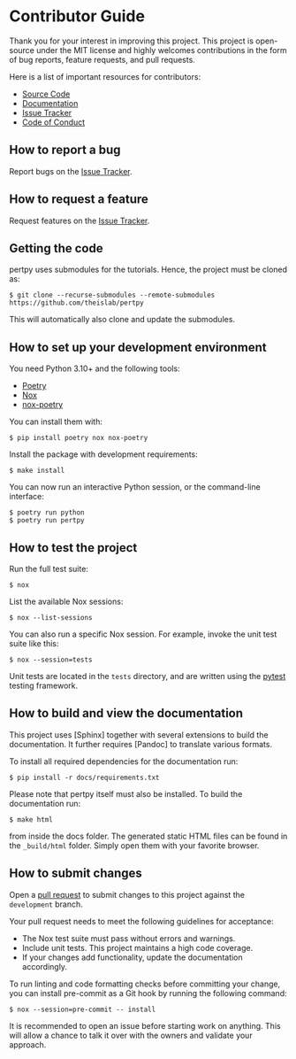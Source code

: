 # Contributor Guide

Thank you for your interest in improving this project.
This project is open-source under the MIT license and
highly welcomes contributions in the form of bug reports, feature requests, and pull requests.

Here is a list of important resources for contributors:

-   [Source Code]
-   [Documentation]
-   [Issue Tracker]
-   [Code of Conduct]

## How to report a bug

Report bugs on the [Issue Tracker].

## How to request a feature

Request features on the [Issue Tracker].

## Getting the code

pertpy uses submodules for the tutorials. Hence, the project must be cloned as:

```console
$ git clone --recurse-submodules --remote-submodules https://github.com/theislab/pertpy
```

This will automatically also clone and update the submodules.

## How to set up your development environment

You need Python 3.10+ and the following tools:

-   [Poetry]
-   [Nox]
-   [nox-poetry]

You can install them with:

```console
$ pip install poetry nox nox-poetry
```

Install the package with development requirements:

```console
$ make install
```

You can now run an interactive Python session,
or the command-line interface:

```console
$ poetry run python
$ poetry run pertpy
```

## How to test the project

Run the full test suite:

```console
$ nox
```

List the available Nox sessions:

```console
$ nox --list-sessions
```

You can also run a specific Nox session.
For example, invoke the unit test suite like this:

```console
$ nox --session=tests
```

Unit tests are located in the `tests` directory,
and are written using the [pytest] testing framework.

## How to build and view the documentation

This project uses [Sphinx] together with several extensions to build the documentation.
It further requires [Pandoc] to translate various formats.

To install all required dependencies for the documentation run:

```console
$ pip install -r docs/requirements.txt
```

Please note that pertpy itself must also be installed. To build the documentation run:

```console
$ make html
```

from inside the docs folder. The generated static HTML files can be found in the `_build/html` folder.
Simply open them with your favorite browser.

## How to submit changes

Open a [pull request] to submit changes to this project against the `development` branch.

Your pull request needs to meet the following guidelines for acceptance:

-   The Nox test suite must pass without errors and warnings.
-   Include unit tests. This project maintains a high code coverage.
-   If your changes add functionality, update the documentation accordingly.

To run linting and code formatting checks before committing your change, you can install pre-commit as a Git hook by running the following command:

```console
$ nox --session=pre-commit -- install
```

It is recommended to open an issue before starting work on anything.
This will allow a chance to talk it over with the owners and validate your approach.

[code of conduct]: https://github.com/theislab/pertpy/CODE_OF_CONDUCT.md
[documentation]: https://pertpy.readthedocs.io/
[issue tracker]: https://github.com/theislab/pertpy/issues
[nox]: https://nox.thea.codes/
[nox-poetry]: https://nox-poetry.readthedocs.io/
[poetry]: https://python-poetry.org/
[pull request]: https://github.com/theislab/pertpy/pulls
[pytest]: https://pytest.readthedocs.io/
[source code]: https://github.com/theislab/pertpy
